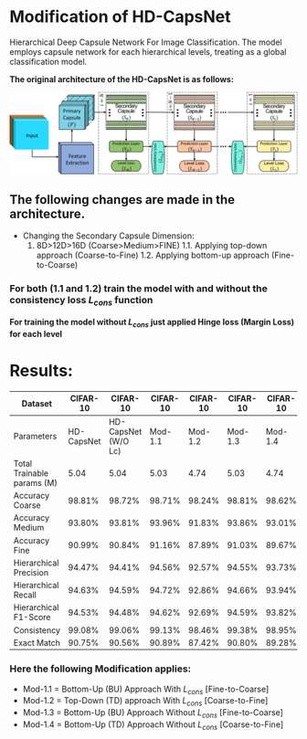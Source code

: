 # Modification of HD-CapsNet
 Hierarchical Deep Capsule Network For Image Classification. The model employs capsule network for each hierarchical levels, treating as a global classification model.
 
 **The original architecture of the HD-CapsNet is as follows:**
 
 ![fig:Architecture](Results/Architecture.png?raw=true "Architecture of the HD-CapsNet")
 
## The following changes are made in the architecture.
- Changing the Secondary Capsule Dimension:
  1. 8D>12D>16D (Coarse>Medium>FINE)
   1.1. Applying top-down approach (Coarse-to-Fine)
   1.2. Applying bottom-up approach (Fine-to-Coarse)
### For both (1.1 and 1.2) train the model with and without the consistency loss $L_{cons}$ function

**For training the model without $L_{cons}$ just applied Hinge loss (Margin Loss) for each level**

# Results:

| Dataset                           | CIFAR-10   | CIFAR-10                 | CIFAR-10 | CIFAR-10 | CIFAR-10 | CIFAR-10 | CIFAR-100  | CIFAR-100                | CIFAR-100 | CIFAR-100 | CIFAR-100 | CIFAR-100 |
|-----------------------------------|------------|--------------------------|----------|----------|----------|----------|------------|--------------------------|-----------|-----------|-----------|-----------|
| Parameters                        | HD-CapsNet | HD-CapsNet      (W/O Lc) |  Mod-1.1 |  Mod-1.2 |  Mod-1.3 |  Mod-1.4 | HD-CapsNet | HD-CapsNet      (W/O Lc) |  Mod-1.1  |  Mod-1.2  |  Mod-1.3  |  Mod-1.4  |
| Total  Trainable       params (M) |    5.04    |           5.04           |   5.03   |   4.74   |   5.03   |   4.74   |    8.52    |           8.52           |    8.37   |    5.22   |    8.37   |    5.22   |
|          Accuracy Coarse          |   98.81%   |          98.72%          |  98.71%  |  98.24%  |  98.81%  |  98.62%  |   86.85%   |          86.03%          |   86.75%  |   86.93%  |   86.18%  |   86.45%  |
|          Accuracy Medium          |   93.80%   |          93.81%          |  93.96%  |  91.83%  |  93.86%  |  93.01%  |   79.14%   |          77.83%          |   78.95%  |   78.73%  |   78.31%  |   77.78%  |
|           Accuracy Fine           |   90.99%   |          90.84%          |  91.16%  |  87.89%  |  91.03%  |  89.67%  |   66.18%   |          64.87%          |   66.17%  |   61.70%  |   64.69%  |   55.18%  |
|       Hierarchical Precision      |   94.47%   |          94.41%          |  94.56%  |  92.57%  |  94.55%  |  93.73%  |   77.07%   |          76.04%          |   77.00%  |   75.51%  |   76.14%  |   73.12%  |
|        Hierarchical Recall        |   94.63%   |          94.59%          |  94.72%  |  92.86%  |  94.66%  |  93.94%  |   78.82%   |          77.87%          |   78.73%  |   76.97%  |   77.98%  |   74.26%  |
|       Hierarchical F1-Score       |   94.53%   |          94.48%          |  94.62%  |  92.69%  |  94.59%  |  93.82%  |   77.75%   |          76.75%          |   77.68%  |   76.07%  |   76.86%  |   73.57%  |
|            Consistency            |   99.08%   |          99.06%          |  99.13%  |  98.46%  |  99.38%  |  98.95%  |   90.37%   |          89.81%          |   90.00%  |   90.64%  |   89.83%  |   92.64%  |
|            Exact Match            |   90.75%   |          90.56%          |  90.89%  |  87.42%  |  90.80%  |  89.28%  |   64.08%   |          62.53%          |   64.04%  |   60.44%  |   62.39%  |   53.93%  |

### Here the following Modification applies:

- Mod-1.1 = Bottom-Up (BU) Approach With $L_{cons}$    \[Fine-to-Coarse\]		
- Mod-1.2	= Top-Down (TD) approach With $L_{cons}$	 \[Coarse-to-Fine\]			
- Mod-1.3	= Bottom-Up (BU) Approach Without $L_{cons}$ \[Fine-to-Coarse\]				
- Mod-1.4	= Bottom-Up (TD) Approach Without $L_{cons}$ \[Coarse-to-Fine\]				
